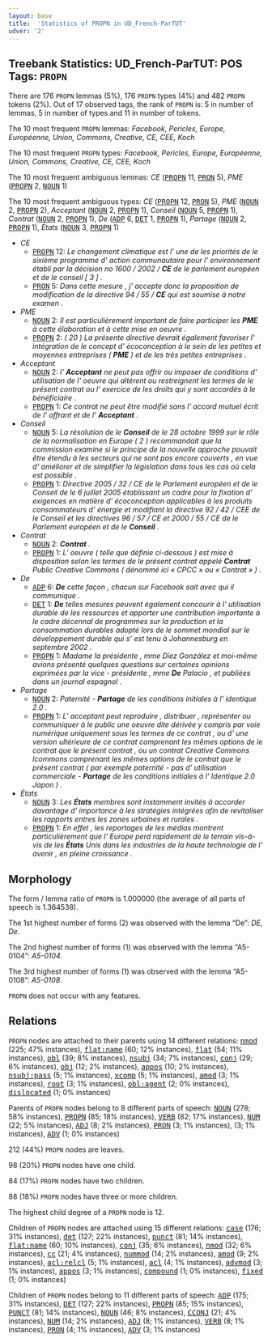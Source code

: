 ```yaml
---
layout: base
title:  'Statistics of PROPN in UD_French-ParTUT'
udver: '2'
---
```


## Treebank Statistics: UD_French-ParTUT: POS Tags: `PROPN`

There are 176 `PROPN` lemmas (5%), 176 `PROPN` types (4%) and 482 `PROPN` tokens (2%).
Out of 17 observed tags, the rank of `PROPN` is: 5 in number of lemmas, 5 in number of types and 11 in number of tokens.

The 10 most frequent `PROPN` lemmas: <em>Facebook, Pericles, Europe, Européenne, Union, Commons, Creative, CE, CEE, Koch</em>

The 10 most frequent `PROPN` types:  <em>Facebook, Pericles, Europe, Européenne, Union, Commons, Creative, CE, CEE, Koch</em>

The 10 most frequent ambiguous lemmas: <em>CE</em> (<tt><a href="fr_partut-pos-PROPN.html">PROPN</a></tt> 11, <tt><a href="fr_partut-pos-PRON.html">PRON</a></tt> 5), <em>PME</em> (<tt><a href="fr_partut-pos-PROPN.html">PROPN</a></tt> 2, <tt><a href="fr_partut-pos-NOUN.html">NOUN</a></tt> 1)

The 10 most frequent ambiguous types:  <em>CE</em> (<tt><a href="fr_partut-pos-PROPN.html">PROPN</a></tt> 12, <tt><a href="fr_partut-pos-PRON.html">PRON</a></tt> 5), <em>PME</em> (<tt><a href="fr_partut-pos-NOUN.html">NOUN</a></tt> 2, <tt><a href="fr_partut-pos-PROPN.html">PROPN</a></tt> 2), <em>Acceptant</em> (<tt><a href="fr_partut-pos-NOUN.html">NOUN</a></tt> 2, <tt><a href="fr_partut-pos-PROPN.html">PROPN</a></tt> 1), <em>Conseil</em> (<tt><a href="fr_partut-pos-NOUN.html">NOUN</a></tt> 5, <tt><a href="fr_partut-pos-PROPN.html">PROPN</a></tt> 1), <em>Contrat</em> (<tt><a href="fr_partut-pos-NOUN.html">NOUN</a></tt> 2, <tt><a href="fr_partut-pos-PROPN.html">PROPN</a></tt> 1), <em>De</em> (<tt><a href="fr_partut-pos-ADP.html">ADP</a></tt> 6, <tt><a href="fr_partut-pos-DET.html">DET</a></tt> 1, <tt><a href="fr_partut-pos-PROPN.html">PROPN</a></tt> 1), <em>Partage</em> (<tt><a href="fr_partut-pos-NOUN.html">NOUN</a></tt> 2, <tt><a href="fr_partut-pos-PROPN.html">PROPN</a></tt> 1), <em>États</em> (<tt><a href="fr_partut-pos-NOUN.html">NOUN</a></tt> 3, <tt><a href="fr_partut-pos-PROPN.html">PROPN</a></tt> 1)


* <em>CE</em>
  * <tt><a href="fr_partut-pos-PROPN.html">PROPN</a></tt> 12: <em>Le changement climatique est l' une de les priorités de le sixième programme d' action communautaire pour l' environnement établi par la décision no 1600 / 2002 / <b>CE</b> de le parlement européen et de le conseil [ 3 ] .</em>
  * <tt><a href="fr_partut-pos-PRON.html">PRON</a></tt> 5: <em>Dans cette mesure , j' accepte donc la proposition de modification de la directive 94 / 55 / <b>CE</b> qui est soumise à notre examen .</em>
* <em>PME</em>
  * <tt><a href="fr_partut-pos-NOUN.html">NOUN</a></tt> 2: <em>Il est particulièrement important de faire participer les <b>PME</b> à cette élaboration et à cette mise en oeuvre .</em>
  * <tt><a href="fr_partut-pos-PROPN.html">PROPN</a></tt> 2: <em>( 20 ) La présente directive devrait également favoriser l' intégration de le concept d' écoconception à le sein de les petites et moyennes entreprises ( <b>PME</b> ) et de les très petites entreprises .</em>
* <em>Acceptant</em>
  * <tt><a href="fr_partut-pos-NOUN.html">NOUN</a></tt> 2: <em>l' <b>Acceptant</b> ne peut pas offrir ou imposer de conditions d' utilisation de l' oeuvre qui altèrent ou restreignent les termes de le présent contrat ou l' exercice de les droits qui y sont accordés à le bénéficiaire .</em>
  * <tt><a href="fr_partut-pos-PROPN.html">PROPN</a></tt> 1: <em>Ce contrat ne peut être modifié sans l' accord mutuel écrit de l' offrant et de l' <b>Acceptant</b> .</em>
* <em>Conseil</em>
  * <tt><a href="fr_partut-pos-NOUN.html">NOUN</a></tt> 5: <em>La résolution de le <b>Conseil</b> de le 28 octobre 1999 sur le rôle de la normalisation en Europe ( 2 ) recommandait que la commission examine si le principe de la nouvelle approche pouvait être étendu à les secteurs qui ne sont pas encore couverts , en vue d' améliorer et de simplifier la législation dans tous les cas où cela est possible .</em>
  * <tt><a href="fr_partut-pos-PROPN.html">PROPN</a></tt> 1: <em>Directive 2005 / 32 / CE de le Parlement européen et de le Conseil de le 6 juillet 2005 établissant un cadre pour la fixation d' exigences en matière d' écoconception applicables à les produits consommateurs d' énergie et modifiant la directive 92 / 42 / CEE de le Conseil et les directives 96 / 57 / CE et 2000 / 55 / CE de le Parlement européen et de le <b>Conseil</b> .</em>
* <em>Contrat</em>
  * <tt><a href="fr_partut-pos-NOUN.html">NOUN</a></tt> 2: <em><b>Contrat</b> .</em>
  * <tt><a href="fr_partut-pos-PROPN.html">PROPN</a></tt> 1: <em>L' oeuvre ( telle que définie ci-dessous ) est mise à disposition selon les termes de le présent contrat appelé <b>Contrat</b> Public Creative Commons ( dénommé ici « CPCC » ou « Contrat » ) .</em>
* <em>De</em>
  * <tt><a href="fr_partut-pos-ADP.html">ADP</a></tt> 6: <em><b>De</b> cette façon , chacun sur Facebook sait avec qui il communique .</em>
  * <tt><a href="fr_partut-pos-DET.html">DET</a></tt> 1: <em><b>De</b> telles mesures peuvent également concourir à l' utilisation durable de les ressources et apporter une contribution importante à le cadre décennal de programmes sur la production et la consommation durables adopté lors de le sommet mondial sur le développement durable qui s' est tenu à Johannesburg en septembre 2002 .</em>
  * <tt><a href="fr_partut-pos-PROPN.html">PROPN</a></tt> 1: <em>Madame la présidente , mme Díez González et moi-même avions présenté quelques questions sur certaines opinions exprimées par la vice - présidente , mme <b>De</b> Palacio , et publiées dans un journal espagnol .</em>
* <em>Partage</em>
  * <tt><a href="fr_partut-pos-NOUN.html">NOUN</a></tt> 2: <em>Paternité - <b>Partage</b> de les conditions initiales à l' identique 2.0 .</em>
  * <tt><a href="fr_partut-pos-PROPN.html">PROPN</a></tt> 1: <em>L' acceptant peut reproduire , distribuer , représenter ou communiquer à le public une oeuvre dite dérivée y compris par voie numérique uniquement sous les termes de ce contrat , ou d' une version ultérieure de ce contrat comprenant les mêmes options de le contrat que le présent contrat , ou un contrat Creative Commons Icommons comprenant les mêmes options de le contrat que le présent contrat ( par exemple paternité - pas d' utilisation commerciale - <b>Partage</b> de les conditions initiales à l' Identique 2.0 Japon ) .</em>
* <em>États</em>
  * <tt><a href="fr_partut-pos-NOUN.html">NOUN</a></tt> 3: <em>Les <b>États</b> membres sont instamment invités à accorder davantage d' importance à les stratégies intégrées afin de revitaliser les rapports entres les zones urbaines et rurales .</em>
  * <tt><a href="fr_partut-pos-PROPN.html">PROPN</a></tt> 1: <em>En effet , les reportages de les médias montrent particulièrement que l' Europe perd rapidement de le terrain vis-à-vis de les <b>États</b> Unis dans les industries de la haute technologie de l' avenir , en pleine croissance .</em>

## Morphology

The form / lemma ratio of `PROPN` is 1.000000 (the average of all parts of speech is 1.364538).

The 1st highest number of forms (2) was observed with the lemma “De”: <em>DE, De</em>.

The 2nd highest number of forms (1) was observed with the lemma “A5-0104”: <em>A5-0104</em>.

The 3rd highest number of forms (1) was observed with the lemma “A5-0108”: <em>A5-0108</em>.

`PROPN` does not occur with any features.


## Relations

`PROPN` nodes are attached to their parents using 14 different relations: <tt><a href="fr_partut-dep-nmod.html">nmod</a></tt> (225; 47% instances), <tt><a href="fr_partut-dep-flat-name.html">flat:name</a></tt> (60; 12% instances), <tt><a href="fr_partut-dep-flat.html">flat</a></tt> (54; 11% instances), <tt><a href="fr_partut-dep-obl.html">obl</a></tt> (39; 8% instances), <tt><a href="fr_partut-dep-nsubj.html">nsubj</a></tt> (34; 7% instances), <tt><a href="fr_partut-dep-conj.html">conj</a></tt> (29; 6% instances), <tt><a href="fr_partut-dep-obj.html">obj</a></tt> (12; 2% instances), <tt><a href="fr_partut-dep-appos.html">appos</a></tt> (10; 2% instances), <tt><a href="fr_partut-dep-nsubj-pass.html">nsubj:pass</a></tt> (5; 1% instances), <tt><a href="fr_partut-dep-xcomp.html">xcomp</a></tt> (5; 1% instances), <tt><a href="fr_partut-dep-amod.html">amod</a></tt> (3; 1% instances), <tt><a href="fr_partut-dep-root.html">root</a></tt> (3; 1% instances), <tt><a href="fr_partut-dep-obl-agent.html">obl:agent</a></tt> (2; 0% instances), <tt><a href="fr_partut-dep-dislocated.html">dislocated</a></tt> (1; 0% instances)

Parents of `PROPN` nodes belong to 8 different parts of speech: <tt><a href="fr_partut-pos-NOUN.html">NOUN</a></tt> (278; 58% instances), <tt><a href="fr_partut-pos-PROPN.html">PROPN</a></tt> (85; 18% instances), <tt><a href="fr_partut-pos-VERB.html">VERB</a></tt> (82; 17% instances), <tt><a href="fr_partut-pos-NUM.html">NUM</a></tt> (22; 5% instances), <tt><a href="fr_partut-pos-ADJ.html">ADJ</a></tt> (8; 2% instances), <tt><a href="fr_partut-pos-PRON.html">PRON</a></tt> (3; 1% instances),  (3; 1% instances), <tt><a href="fr_partut-pos-ADV.html">ADV</a></tt> (1; 0% instances)

212 (44%) `PROPN` nodes are leaves.

98 (20%) `PROPN` nodes have one child.

84 (17%) `PROPN` nodes have two children.

88 (18%) `PROPN` nodes have three or more children.

The highest child degree of a `PROPN` node is 12.

Children of `PROPN` nodes are attached using 15 different relations: <tt><a href="fr_partut-dep-case.html">case</a></tt> (176; 31% instances), <tt><a href="fr_partut-dep-det.html">det</a></tt> (127; 22% instances), <tt><a href="fr_partut-dep-punct.html">punct</a></tt> (81; 14% instances), <tt><a href="fr_partut-dep-flat-name.html">flat:name</a></tt> (60; 10% instances), <tt><a href="fr_partut-dep-conj.html">conj</a></tt> (35; 6% instances), <tt><a href="fr_partut-dep-nmod.html">nmod</a></tt> (32; 6% instances), <tt><a href="fr_partut-dep-cc.html">cc</a></tt> (21; 4% instances), <tt><a href="fr_partut-dep-nummod.html">nummod</a></tt> (14; 2% instances), <tt><a href="fr_partut-dep-amod.html">amod</a></tt> (9; 2% instances), <tt><a href="fr_partut-dep-acl-relcl.html">acl:relcl</a></tt> (5; 1% instances), <tt><a href="fr_partut-dep-acl.html">acl</a></tt> (4; 1% instances), <tt><a href="fr_partut-dep-advmod.html">advmod</a></tt> (3; 1% instances), <tt><a href="fr_partut-dep-appos.html">appos</a></tt> (3; 1% instances), <tt><a href="fr_partut-dep-compound.html">compound</a></tt> (1; 0% instances), <tt><a href="fr_partut-dep-fixed.html">fixed</a></tt> (1; 0% instances)

Children of `PROPN` nodes belong to 11 different parts of speech: <tt><a href="fr_partut-pos-ADP.html">ADP</a></tt> (175; 31% instances), <tt><a href="fr_partut-pos-DET.html">DET</a></tt> (127; 22% instances), <tt><a href="fr_partut-pos-PROPN.html">PROPN</a></tt> (85; 15% instances), <tt><a href="fr_partut-pos-PUNCT.html">PUNCT</a></tt> (81; 14% instances), <tt><a href="fr_partut-pos-NOUN.html">NOUN</a></tt> (46; 8% instances), <tt><a href="fr_partut-pos-CCONJ.html">CCONJ</a></tt> (21; 4% instances), <tt><a href="fr_partut-pos-NUM.html">NUM</a></tt> (14; 2% instances), <tt><a href="fr_partut-pos-ADJ.html">ADJ</a></tt> (8; 1% instances), <tt><a href="fr_partut-pos-VERB.html">VERB</a></tt> (8; 1% instances), <tt><a href="fr_partut-pos-PRON.html">PRON</a></tt> (4; 1% instances), <tt><a href="fr_partut-pos-ADV.html">ADV</a></tt> (3; 1% instances)

